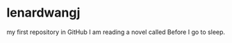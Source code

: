 lenardwangj
===========

my first repository in GitHub
I am reading a novel called Before I go to sleep.
